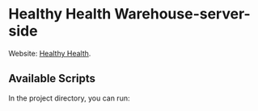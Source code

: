 # Healthy Health Warehouse-server-side

Website: [Healthy Health](https://healthy-health-ade6b.web.app).

## Available Scripts

In the project directory, you can run:
